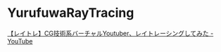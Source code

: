# YurufuwaRayTracing

[【レイトレ】CG技術系バーチャルYoutuber、レイトレーシングしてみた - YouTube](https://www.youtube.com/watch?v=4XeJEDuhyPs)
